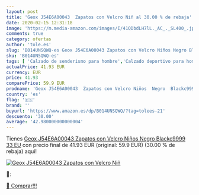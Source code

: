 ```yaml
---
layout: post
title: 'Geox J54E6A00043  Zapatos con Velcro Niñ al 30.00 % de rebaja'
date: 2020-02-15 12:31:18
image: 'https://m.media-amazon.com/images/I/41QDbdLH7lL._AC_._SL400_.jpg'
comments: true
category: ofertas
author: 'tole.es'
slug: 'B014UNSQWQ-es Geox J54E6A00043 Zapatos con Velcro Niños Negro Blackc9999...'
sku: 'B014UNSQWQ-es'
tags: [ 'Calzado de senderismo para hombre','Calzado deportivo para hombre','Chanclas y sandalias de piscina para hombre','Zapatillas de senderismo para hombre','Zapatillas y calzado deportivo para hombre','Zapatos','Zapatos para hombre','Zapatos y complementos','zapatos', ]
actualPrice: 41.93 EUR
currency: EUR
price: 41.93
comparePrice: 59.9 EUR
prodname: 'Geox J54E6A00043  Zapatos con Velcro Niños  Negro  Blackc9999   33 EU'
country: 'es'
flag: '🇪🇸'
brand: ''
buyurl: 'https://www.amazon.es/dp/B014UNSQWQ/?tag=tolees-21'
descuento: '30.00'
average: '42.980000000000004'
---
```


Tienes [Geox J54E6A00043  Zapatos con Velcro Niños  Negro  Blackc9999   33 EU](https://www.amazon.es/dp/B014UNSQWQ/?tag=tolees-21) con precio final de  41.93 EUR (original: 59.9 EUR) (30.00 %  de rebaja) aqui!

[![Geox J54E6A00043  Zapatos con Velcro Niñ](https://m.media-amazon.com/images/I/41QDbdLH7lL._AC_._SL400_.jpg)](https://www.amazon.es/dp/B014UNSQWQ/?tag=tolees-21)

🔎:


[🛒 Comprar!!!](https://www.amazon.es/dp/B014UNSQWQ/?tag=tolees-21)
